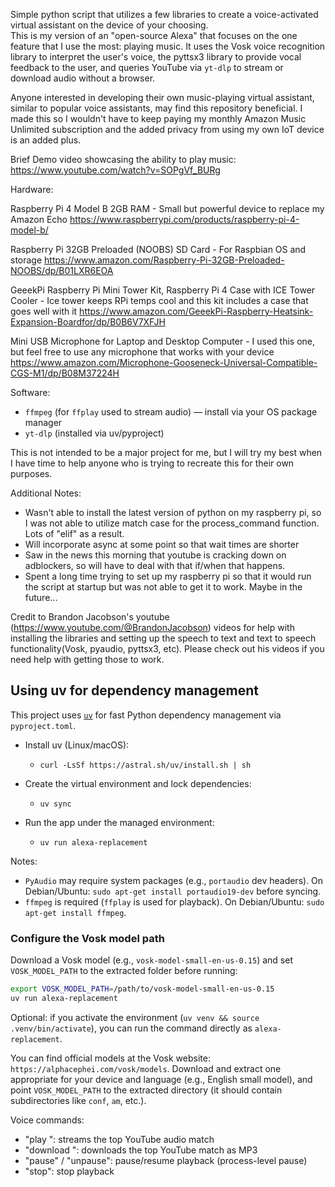 Simple python script that utilizes a few libraries to create a voice-activated virtual assistant on the device of your choosing.   
This is my version of an "open-source Alexa" that focuses on the one feature that I use the most: playing music. It uses the Vosk voice recognition library
to interpret the user's voice, the pyttsx3 library to provide vocal feedback to the user, and queries YouTube via `yt-dlp` to stream or download audio without a browser.

Anyone interested in developing their own music-playing virtual assistant, similar to popular voice assistants, may find this repository beneficial. 
I made this so I wouldn't have to keep paying my monthly Amazon Music Unlimited subscription and the added privacy from using my own IoT device is an added plus.

Brief Demo video showcasing the ability to play music:
https://www.youtube.com/watch?v=SOPgVf_BURg

Hardware:

Raspberry Pi 4 Model B 2GB RAM - Small but powerful device to replace my Amazon Echo
https://www.raspberrypi.com/products/raspberry-pi-4-model-b/

Raspberry Pi 32GB Preloaded (NOOBS) SD Card - For Raspbian OS and storage
https://www.amazon.com/Raspberry-Pi-32GB-Preloaded-NOOBS/dp/B01LXR6EOA

GeeekPi Raspberry Pi Mini Tower Kit, Raspberry Pi 4 Case with ICE Tower Cooler - Ice tower keeps RPi temps cool and this kit includes a case that goes well with it
https://www.amazon.com/GeeekPi-Raspberry-Heatsink-Expansion-Boardfor/dp/B0B6V7XFJH

Mini USB Microphone for Laptop and Desktop Computer - I used this one, but feel free to use any microphone that works with your device
https://www.amazon.com/Microphone-Gooseneck-Universal-Compatible-CGS-M1/dp/B08M37224H

Software:

- `ffmpeg` (for `ffplay` used to stream audio) — install via your OS package manager
- `yt-dlp` (installed via uv/pyproject)


This is not intended to be a major project for me, but I will try my best when I have time to help anyone who is trying to recreate this for their own purposes.

Additional Notes: 
- Wasn't able to install the latest version of python on my raspberry pi, so I was not able to utilize match case for the process_command function.  Lots of "elif" as a result.
- Will incorporate async at some point so that wait times are shorter
- Saw in the news this morning that youtube is cracking down on adblockers, so will have to deal with that if/when that happens.
- Spent a long time trying to set up my raspberry pi so that it would run the script at startup but was not able to get it to work.  Maybe in the future...

Credit to Brandon Jacobson's youtube (https://www.youtube.com/@BrandonJacobson) videos for help with installing the libraries and setting up the 
speech to text and text to speech functionality(Vosk, pyaudio, pyttsx3, etc).  Please check out his videos if you need help with getting those to work.

## Using uv for dependency management

This project uses [`uv`](https://github.com/astral-sh/uv) for fast Python dependency management via `pyproject.toml`.

- Install uv (Linux/macOS):
  - `curl -LsSf https://astral.sh/uv/install.sh | sh`

- Create the virtual environment and lock dependencies:
  - `uv sync`

- Run the app under the managed environment:
  - `uv run alexa-replacement`

Notes:
- `PyAudio` may require system packages (e.g., `portaudio` dev headers). On Debian/Ubuntu: `sudo apt-get install portaudio19-dev` before syncing.
- `ffmpeg` is required (`ffplay` is used for playback). On Debian/Ubuntu: `sudo apt-get install ffmpeg`.

### Configure the Vosk model path

Download a Vosk model (e.g., `vosk-model-small-en-us-0.15`) and set `VOSK_MODEL_PATH` to the extracted folder before running:

```bash
export VOSK_MODEL_PATH=/path/to/vosk-model-small-en-us-0.15
uv run alexa-replacement
```

Optional: if you activate the environment (`uv venv && source .venv/bin/activate`), you can run the command directly as `alexa-replacement`.

You can find official models at the Vosk website: `https://alphacephei.com/vosk/models`.
Download and extract one appropriate for your device and language (e.g., English small model), and point `VOSK_MODEL_PATH` to the extracted directory (it should contain subdirectories like `conf`, `am`, etc.).

Voice commands:
- "play <query>": streams the top YouTube audio match
- "download <query>": downloads the top YouTube match as MP3
- "pause" / "unpause": pause/resume playback (process-level pause)
- "stop": stop playback
